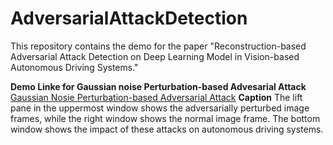 # AdversarialAttackDetection
This repository contains the demo for the paper "Reconstruction-based Adversarial Attack Detection on Deep Learning Model in Vision-based Autonomous Driving Systems."

**Demo Linke for Gaussian noise Perturbation-based Advesarial Attack**
[Gaussian Nosie Perturbation-based Adversarial Attack](https://youtu.be/jUgBWJme5pA)
**Caption**
The lift pane in the uppermost window shows the adversarially perturbed image frames, while the right window shows the normal image frame. The bottom window shows the impact of these attacks on autonomous driving systems.
